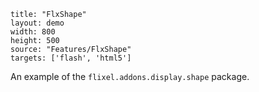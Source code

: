 ```
title: "FlxShape"
layout: demo
width: 800
height: 500
source: "Features/FlxShape"
targets: ['flash', 'html5']
```

An example of the `flixel.addons.display.shape` package.